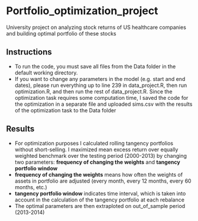 # Portfolio_optimization_project
University project on analyzing stock returns of US healthcare companies and building optimal portfolio of these stocks
## Instructions
- To run the code, you must save all files from the Data folder in the default working directory.
- If you want to change any parameters in the model (e.g. start and end dates), please run everything up to line 239 in data_project.R, then run optimization.R, and then run the rest of data_project.R. Since the optimization task requires some computation time, I saved the code for the optimization in a separate file and uploaded sims.csv with the results of the optimization task to the Data folder
## Results
- For optimization purposes I calculated rolling tangency portfolios without short-selling. I maximized mean excess return over equally weighted benchmark over the testing period (2000-2013) by changing two parameters: __frequency of changing the weights__ and __tangency portfolio window__
-  __frequency of changing the weights__ means how often the weights of assets in portfolio are adjusted (every month, every 12 months, every 60 months, etc.)
- __tangency portfolio window__ indicates time interval, which is taken into account in the calculation of the tangency portfolio at each rebalance
- The optimal parameters are then extraploted on out_of_sample period (2013-2014)
